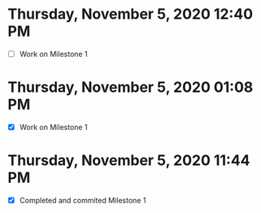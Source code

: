 # Thursday, November  5, 2020 12:40 PM

- [ ] Work on Milestone 1

# Thursday, November  5, 2020 01:08 PM

- [x] Work on Milestone 1

# Thursday, November  5, 2020 11:44 PM

- [x] Completed and commited Milestone 1
